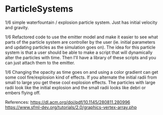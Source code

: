 # ParticleSystems

1/6 simple waterfountain / explosion particle system. Just has initial velocity and gravity.

1/6 Refactored code to use the emitter model and make it easier to see what parts of the particle system are controller by the user (ie. initial parameters and updating particles as the simulation goes on).
The idea for this particle system is that a user should be able to make a script that will dynamically alter the particles with time. Then I'll have a library of these scripts and you
can just attach them to the emitter.

1/6 Changing the opacity as time goes on and using a color gradient can get some cool fire/explosion kind of effects. If you alternate the initial
radii from small to large you get these cool explosion effects. The particles with large radii look like the initial explosion
and the small radii looks like debri or embers flying off.

References:
https://dl.acm.org/doi/pdf/10.1145/280811.280996
https://www.sfml-dev.org/tutorials/2.0/graphics-vertex-array.php
